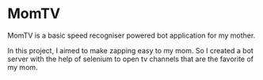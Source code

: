 # MomTV
MomTV is a basic speed recogniser powered bot application for my mother.

In this project, I aimed to make zapping easy to my mom. So I created a bot server with the help of selenium to open tv channels that are the favorite of my mom.

